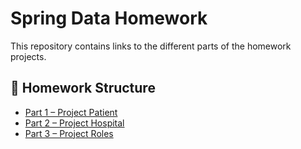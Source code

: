# Spring Data Homework

This repository contains links to the different parts of the homework projects.

## 📁 Homework Structure

- [Part 1 – Project Patient](https://github.com/MoBourhym/ORM-JPA-Hibernate-Spring-Data)
- [Part 2 – Project Hospital](https://github.com/MoBourhym/ORM-JPA-Hibernate-Spring-Data-Part-2)
- [Part 3 – Project Roles](https://github.com/MoBourhym/ORM-JPA-Hibernate-Spring-Data-Part-3)
